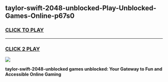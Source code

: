 
## taylor-swift-2048-unblocked-Play-Unblocked-Games-Online-p67s0
<h3>
<a href="https://premium76.site?title=taylor-swift-2048-unblocked&ref=25A">CLICK TO PLAY</a></h3>
<hr>

<h3>
<a href="https://premium76.site?title=taylor-swift-2048-unblocked&ref=25A">CLICK 2 PLAY</a>
  
</h3>

<a href="https://premium76.site?title=taylor-swift-2048-unblocked&ref=25A"><img src="https://clearcache.store/games.png"></a>


**taylor-swift-2048-unblocked games unblocked: Your Gateway to Fun and Accessible Online Gaming**
